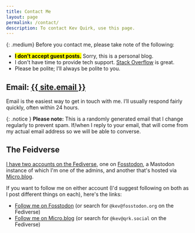 ```yaml
---
title: Contact Me
layout: page
permalink: /contact/
description: To contact Kev Quirk, use this page.
---
```


{: .medium}
Before you contact me, please take note of the following:

* **<mark>I don’t accept guest posts.</mark>** Sorry, this is a personal blog.
* I don't have time to provide tech support. [Stack Overflow](https://stackoverflow.com/) is great.
* Please be polite; I’ll always be polite to you.

## Email: <a href="mailto:{{ site.email }}">{{ site.email }}</a>

Email is the easiest way to get in touch with me. I’ll usually respond fairly quickly, often within 24 hours.

{: .notice }
**Please note:** This is a randomly generated email that I change regularly to prevent spam. If/when I reply to your email, that will come from my actual email address so we will be able to converse.

## The Feidverse

[I have two accounts on the Fediverse](https://kevquirk.com/fediverse-backup/), one on [Fosstodon](https://fosstodon.org/), a Mastodon instance of which I'm one of the admins, and another that's hosted via [Micro.blog](https://micro.blog).

If you want to follow me on either account (I'd suggest following on both as I post different things on each), here's the links:

* [Follow me on Fosstodon](https://fosstodon.org/@kev) (or search for `@kev@fosstodon.org` on the Fediverse)
* [Follow me on Micro.blog](https://micro.blog/kq) (or search for `@kev@qrk.social` on the Fediverse)
